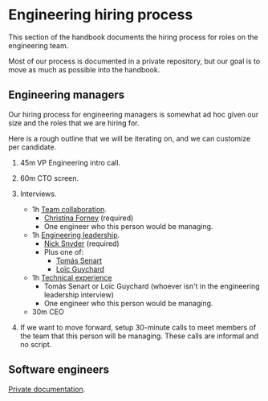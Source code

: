 # Engineering hiring process

This section of the handbook documents the hiring process for roles on the engineering team.

Most of our process is documented in a private repository, but our goal is to move as much as possible into the handbook.

## Engineering managers

Our hiring process for engineering managers is somewhat ad hoc given our size and the roles that we are hiring for.

Here is a rough outline that we will be iterating on, and we can customize per candidate.

1. 45m VP Engineering intro call.
1. 60m CTO screen.
1. Interviews.

   - 1h [Team collaboration](https://github.com/sourcegraph/interviews/blob/master/engineering/team-collaboration.md).
     - [Christina Forney](../../../company/team/index.md#christina-forney-she-her) (required)
     - One engineer who this person would be managing.
   - 1h [Engineering leadership](engineering-leadership.md).
     - [Nick Snyder](../../../company/team/index.md#nick-snyder-he-him) (required)
     - Plus one of:
         - [Tomás Senart](../../../company/team/index.md#tomás-senart)
         - [Loïc Guychard](../../../company/team/index.md#loïc-guychard)
   - 1h [Technical experience](https://github.com/sourcegraph/interviews/blob/master/engineering/technical-experience.md)
     - Tomás Senart or Loïc Guychard (whoever isn't in the engineering leadership interview)
     - One engineer who this person would be managing.
   - 30m CEO

1. If we want to move forward, setup 30-minute calls to meet members of the team that this person will be managing. These calls are informal and no script.

## Software engineers

[Private documentation](https://github.com/sourcegraph/interviews/tree/master/engineering/software-engineer).
